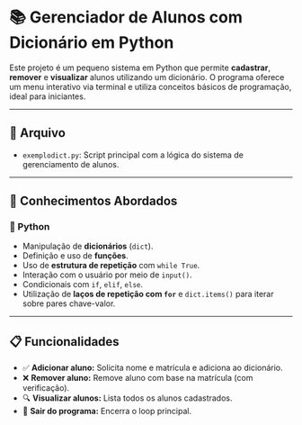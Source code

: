 # 📚 Gerenciador de Alunos com Dicionário em Python

Este projeto é um pequeno sistema em Python que permite **cadastrar**, **remover** e **visualizar** alunos utilizando um dicionário. O programa oferece um menu interativo via terminal e utiliza conceitos básicos de programação, ideal para iniciantes.

---

## 📁 Arquivo

- `exemplodict.py`: Script principal com a lógica do sistema de gerenciamento de alunos.

---

## 🧠 Conhecimentos Abordados

### 🔹 Python
- Manipulação de **dicionários** (`dict`).
- Definição e uso de **funções**.
- Uso de **estrutura de repetição** com `while True`.
- Interação com o usuário por meio de `input()`.
- Condicionais com `if`, `elif`, `else`.
- Utilização de **laços de repetição com `for`** e `dict.items()` para iterar sobre pares chave-valor.

---

## 📋 Funcionalidades

- ✅ **Adicionar aluno:** Solicita nome e matrícula e adiciona ao dicionário.
- ❌ **Remover aluno:** Remove aluno com base na matrícula (com verificação).
- 🔍 **Visualizar alunos:** Lista todos os alunos cadastrados.
- 🚪 **Sair do programa:** Encerra o loop principal.
